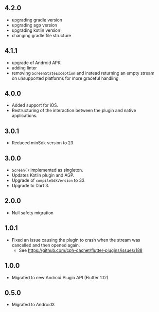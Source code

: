 ## 4.2.0

- upgrading gradle version
- upgrading agp version
- upgrading kotlin version
- changing gradle file structure

## 4.1.1

* upgrade of Android APK
* adding linter
* removing `ScreenStateException` and instead returning an empty stream on unsupported platforms for more graceful handling

## 4.0.0

* Added support for iOS.
* Restructuring of the interaction between the plugin and native applications.

## 3.0.1

* Reduced minSdk version to 23

## 3.0.0

* `Screen()` implemented as singleton.
* Updates Kotlin plugin and AGP.
* Upgrade of `compileSdkVersion` to 33.
* Upgrade to Dart 3.

## 2.0.0

* Null safety migration

## 1.0.1

* Fixed an issue causing the plugin to crash when the stream was cancelled and then opened again.
  * See <https://github.com/cph-cachet/flutter-plugins/issues/188>

## 1.0.0

* Migrated to new Android Plugin API (Flutter 1.12)

## 0.5.0

* Migrated to AndroidX
